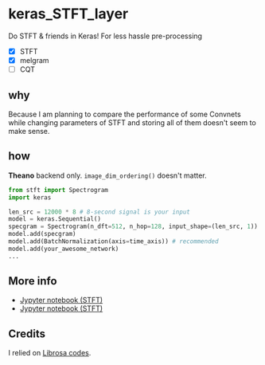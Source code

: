 # keras_STFT_layer
Do STFT & friends in Keras! For less hassle pre-processing
 * [x] STFT
 * [x] melgram
 * [ ] CQT

## why
Because I am planning to compare the performance of some Convnets while changing parameters of STFT and storing all of them doesn't seem to make sense.

## how

**Theano** backend only. `image_dim_ordering()` doesn't matter. 


```python
from stft import Spectrogram
import keras

len_src = 12000 * 8 # 8-second signal is your input
model = keras.Sequential()
specgram = Spectrogram(n_dft=512, n_hop=128, input_shape=(len_src, 1))
model.add(specgram)
model.add(BatchNormalization(axis=time_axis)) # recommended
model.add(your_awesome_network)
...

```

## More info
* [Jypyter notebook (STFT)](https://github.com/keunwoochoi/keras_STFT_layer/blob/master/stft.ipynb)
* [Jypyter notebook (STFT)](https://github.com/keunwoochoi/keras_STFT_layer/blob/master/melgram.ipynb)

## Credits

I relied on [Librosa codes](http://librosa.github.io). 
